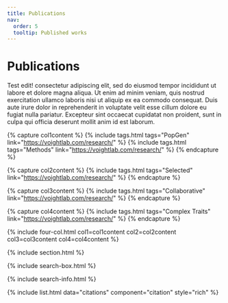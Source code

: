 ```yaml
---
title: Publications
nav:
  order: 5
  tooltip: Published works
---
```


# <i class="fa-solid fa-book-skull"></i>Publications

Test edit! consectetur adipiscing elit, sed do eiusmod tempor incididunt ut labore et dolore magna aliqua.
Ut enim ad minim veniam, quis nostrud exercitation ullamco laboris nisi ut aliquip ex ea commodo consequat.
Duis aute irure dolor in reprehenderit in voluptate velit esse cillum dolore eu fugiat nulla pariatur.
Excepteur sint occaecat cupidatat non proident, sunt in culpa qui officia deserunt mollit anim id est laborum.


{% capture col1content %}
{%
  include tags.html
  tags="PopGen"
  link="https://voightlab.com/research/"
%}
{%
  include tags.html
  tags="Methods"
  link="https://voightlab.com/research/"
%}
{% endcapture %}

{% capture col2content %}
{%
  include tags.html
  tags="Selected"
  link="https://voightlab.com/research/"
%}
{% endcapture %}

{% capture col3content %}
{%
  include tags.html
  tags="Collaborative"
  link="https://voightlab.com/research/"
%}
{% endcapture %}

{% capture col4content %}
{%
  include tags.html
  tags="Complex Traits"
  link="https://voightlab.com/research/"
%}
{% endcapture %}

{% include four-col.html col1=col1content col2=col2content col3=col3content col4=col4content %}

{% include section.html %}

{% include search-box.html %}

{% include search-info.html %}

{% include list.html data="citations" component="citation" style="rich" %}
